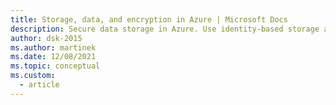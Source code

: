 ```yaml
---
title: Storage, data, and encryption in Azure | Microsoft Docs
description: Secure data storage in Azure. Use identity-based storage access controls. Encrypt virtual disk files and data in transit. Enable platform encryption services.
author: dsk-2015
ms.author: martinek
ms.date: 12/08/2021
ms.topic: conceptual
ms.custom:
  - article
---
```

